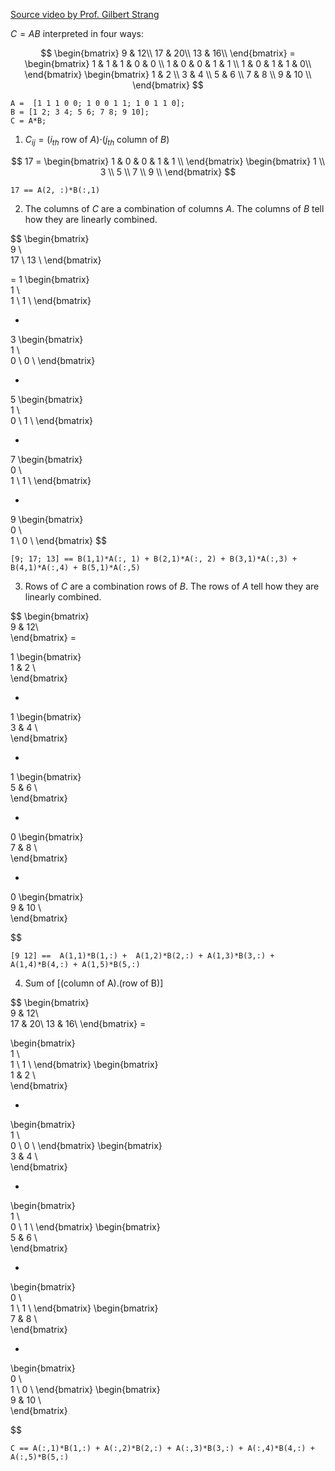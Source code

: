 
[Source video by Prof. Gilbert Strang](https://www.youtube.com/watch?v=FX4C-JpTFgY&list=PL49CF3715CB9EF31D&index=3)

$C= AB$ interpreted in four ways:

$$
\begin{bmatrix}  
9 & 12\\  
17 & 20\\
13 & 16\\
\end{bmatrix} =
\begin{bmatrix}  
1 & 1 & 1 & 0 & 0 \\  
1 & 0 & 0 & 1 & 1 \\
1 & 0 & 1 & 1 & 0\\
\end{bmatrix}
\begin{bmatrix}  
1 & 2 \\  
3 & 4 \\
5 & 6 \\
7 & 8 \\
9 & 10 \\
\end{bmatrix}
$$

```
A =  [1 1 1 0 0; 1 0 0 1 1; 1 0 1 1 0];
B = [1 2; 3 4; 5 6; 7 8; 9 10];
C = A*B;
```


1. $C_{ij} = (i_{th}$ row of $A$)$\cdot(j_{th}$ column of $B$) 

$$
17 =
\begin{bmatrix}   
1 & 0 & 0 & 1 & 1 \\
\end{bmatrix}
\begin{bmatrix}  
1 \\  
3 \\
5 \\
7 \\
9  \\
\end{bmatrix}
$$


```
17 == A(2, :)*B(:,1)
```

2. The columns of $C$ are a combination of columns $A$. The columns of $B$ tell how they are linearly combined.

$$
\begin{bmatrix}  
9 \\  
17 \\
13 \\
\end{bmatrix} 

=
1
\begin{bmatrix}  
1 \\  
1 \\
1 \\
\end{bmatrix}

+
3
\begin{bmatrix}  
1 \\  
0 \\
0 \\
\end{bmatrix}

+
5
\begin{bmatrix}  
1 \\  
0 \\
1 \\
\end{bmatrix}

+
7
\begin{bmatrix}  
0 \\  
1 \\
1 \\
\end{bmatrix}

+
9
\begin{bmatrix}  
0 \\  
1 \\
0 \\
\end{bmatrix}
$$


```
[9; 17; 13] == B(1,1)*A(:, 1) + B(2,1)*A(:, 2) + B(3,1)*A(:,3) + B(4,1)*A(:,4) + B(5,1)*A(:,5)
```
3. Rows of $C$ are a combination rows of $B$. The rows of $A$ tell how they are linearly combined.


$$
\begin{bmatrix}  
9 & 12\\  
\end{bmatrix} =

1
\begin{bmatrix}  
1 & 2 \\  
\end{bmatrix}

+
1
\begin{bmatrix}  
3 & 4 \\  
\end{bmatrix}

+
1
\begin{bmatrix}  
5 & 6 \\  
\end{bmatrix}

+
0
\begin{bmatrix}  
7 & 8 \\  
\end{bmatrix}

+
0
\begin{bmatrix}  
9 & 10 \\  
\end{bmatrix}


$$


```
[9 12] ==  A(1,1)*B(1,:) +  A(1,2)*B(2,:) + A(1,3)*B(3,:) + A(1,4)*B(4,:) + A(1,5)*B(5,:)
```


4. Sum of [(column of A).(row of B)]

$$
\begin{bmatrix}  
9 & 12\\  
17 & 20\\
13 & 16\\
\end{bmatrix} =

\begin{bmatrix}  
1 \\  
1 \\
1 \\
\end{bmatrix}
\begin{bmatrix}  
1 & 2 \\  
\end{bmatrix}

+

\begin{bmatrix}  
1 \\  
0 \\
0 \\
\end{bmatrix}
\begin{bmatrix}  
3 & 4 \\  
\end{bmatrix}

+

\begin{bmatrix}  
1 \\  
0 \\
1 \\
\end{bmatrix}
\begin{bmatrix}  
5 & 6 \\  
\end{bmatrix}

+

\begin{bmatrix}  
0 \\  
1 \\
1 \\
\end{bmatrix}
\begin{bmatrix}  
7 & 8 \\  
\end{bmatrix}

+

\begin{bmatrix}  
0 \\  
1 \\
0 \\
\end{bmatrix}
\begin{bmatrix}  
9 & 10 \\  
\end{bmatrix}

$$


```
C == A(:,1)*B(1,:) + A(:,2)*B(2,:) + A(:,3)*B(3,:) + A(:,4)*B(4,:) + A(:,5)*B(5,:)
```